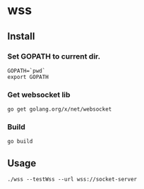 # wss

## Install

### Set GOPATH to current dir.

```
GOPATH=`pwd`
export GOPATH
```

### Get websocket lib

```
go get golang.org/x/net/websocket
```

### Build

```
go build
```

## Usage

```
./wss --testWss --url wss://socket-server
```
